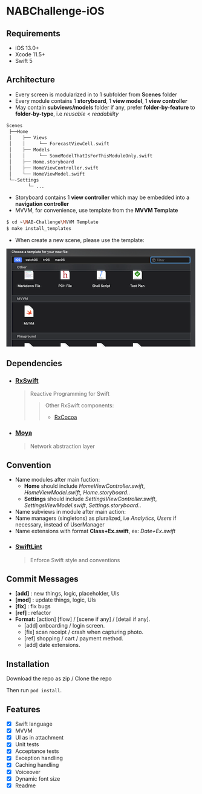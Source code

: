 # NABChallenge-iOS
## Requirements
* iOS 13.0+ 
* Xcode 11.5+
* Swift 5

## Architecture
* Every screen is modularized in to 1 subfolder from **Scenes** folder
* Every module contains 1 **storyboard**, 1 **view model**, 1 **view controller**
* May contain **subviews/models** folder if any, prefer **folder-by-feature** to **folder-by-type**, i.e *reusable* < *readability*
```
Scenes
 ├──Home
 │    ├── Views
 │    │     └── ForecastViewCell.swift
 │    ├── Models
 │    │     └── SomeModelThatIsForThisModuleOnly.swift
 │    ├── Home.storyboard
 │    ├── HomeViewController.swift
 │    └── HomeViewModel.swift
 └─-Settings
        └─ ...
```
* Storyboard contains 1 **view controller** which may be embedded into a **navigation controller**
* MVVM, for convenience, use template from the **MVVM Template**
```bash
$ cd ~\NAB-Challenge\MVVM Template
$ make install_templates
```
* When create a new scene, please use the template:

![template](MVVM%20Template/mvvm-template.png)

## Dependencies
* ### [RxSwift](https://github.com/ReactiveX/RxSwift) 
    > Reactive Programming for Swift
    >> Other RxSwift components:
    >> * [RxCocoa](https://github.com/ReactiveX/RxSwift) 
    
* ### [Moya](https://github.com/Moya/Moya)
    > Network abstraction layer
    
## Convention
* Name modules after main fuction:
    * **Home** should include *HomeViewController.swift*, *HomeViewModel.swift*, *Home.storyboard*..
    * **Settings** should include *SettingsViewController.swift*, *SettingsViewModel.swift*, *Settings.storyboard*..
* Name subviews in module after main action:
* Name managers (singletons) as pluralized, i.e *Analytics*, *Users* if necessary, instead of UserManager
* Name extensions with format **Class+Ex.swift**, ex: *Date+Ex.swift*
* ### [SwiftLint](https://github.com/realm/SwiftLint) 
    > Enforce Swift style and conventions

## Commit Messages

* **[add]** : new things, logic, placeholder, UIs
* **[mod]** : update things, logic, UIs
* **[fix]** : fix bugs
* **[ref]** : refactor
* **Format:** [action] [flow] / [scene if any] / [detail if any].
    * [add] onboarding / login screen.
    * [fix] scan receipt / crash when capturing photo.
    * [ref] shopping / cart / payment method.
    * [add] date extensions.

## Installation

Download the repo as zip / Clone the repo

Then run `pod install`.

## Features

- [x]  Swift language
- [x]  MVVM  
- [x]  UI as in attachment 
- [x]  Unit tests
- [x]  Acceptance tests
- [x]  Exception handling
- [x]  Caching handling
- [x]  Voiceover
- [x]  Dynamic font size
- [x]  Readme
